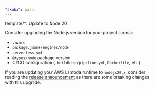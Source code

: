 ```yaml
---
"skuba": patch
---
```


template/*: Update to Node 20

Consider upgrading the Node.js version for your project across:

- `.nvmrc`
- `package.json#/engines/node`
- `serverless.yml`
- `@types/node` package version
- CI/CD configuration (`.buildkite/pipeline.yml`, `Dockerfile`, etc.)

If you are updating your AWS Lambda runtime to `nodejs20.x`, consider reading the [release announcement](https://aws.amazon.com/blogs/compute/node-js-20-x-runtime-now-available-in-aws-lambda/) as there are some breaking changes with this upgrade.
